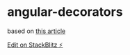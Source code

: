 # angular-decorators

based on [this article](https://blog.usejournal.com/how-to-map-rest-api-data-using-decorator-pattern-in-angular-6-94eb49ba16b1)


[Edit on StackBlitz ⚡️](https://stackblitz.com/edit/angular-vncfhs)
